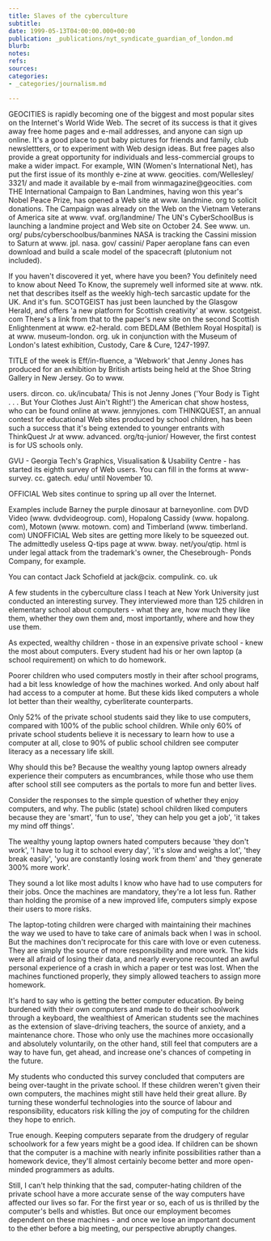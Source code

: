 ```yaml
---
title: Slaves of the cyberculture
subtitle: 
date: 1999-05-13T04:00:00.000+00:00
publication: _publications/nyt_syndicate_guardian_of_london.md
blurb: 
notes: 
refs: 
sources: 
categories:
- _categories/journalism.md

---
```

GEOCITIES is rapidly becoming one of the biggest and most popular sites on the Internet's World Wide Web. The secret of its success is that it gives away free home pages and e-mail addresses, and anyone can sign up online. It's a good place to put baby pictures for friends and family, club newslettters, or to experiment with Web design ideas. But free pages also provide a great opportunity for individuals and less-commercial groups to make a wider impact. For example, WIN (Women's International Net), has put the first issue of its monthly e-zine at www. geocities. com/Wellesley/ 3321/ and made it available by e-mail from winmagazine@geocities. com THE International Campaign to Ban Landmines, having won this year's Nobel Peace Prize, has opened a Web site at www. landmine. org to solicit donations. The Campaign was already on the Web on the Vietnam Veterans of America site at www. vvaf. org/landmine/ The UN's CyberSchoolBus is launching a landmine project and Web site on October 24. See www. un. org/ pubs/cyberschoolbus/banmines NASA is tracking the Cassini mission to Saturn at www. jpl. nasa. gov/ cassini/ Paper aeroplane fans can even download and build a scale model of the spacecraft (plutonium not included).

If you haven't discovered it yet, where have you been? You definitely need to know about Need To Know, the supremely well informed site at www. ntk. net that describes itself as the weekly high-tech sarcastic update for the UK. And it's fun. SCOTGEIST has just been launched by the Glasgow Herald, and offers 'a new platform for Scottish creativity' at www. scotgeist. com There's a link from that to the paper's new site on the second Scottish Enlightenment at www. e2-herald. com BEDLAM (Bethlem Royal Hospital) is at www. museum-london. org. uk in conjunction with the Museum of London's latest exhibition, Custody, Care & Cure, 1247-1997.

TITLE of the week is Eff/in-fluence, a 'Webwork' that Jenny Jones has produced for an exhibition by British artists being held at the Shoe String Gallery in New Jersey. Go to www.

users. dircon. co. uk/incubata/ This is not Jenny Jones ('Your Body is Tight . . . But Your Clothes Just Ain't Right!') the American chat show hostess, who can be found online at www. jennyjones. com THINKQUEST, an annual contest for educational Web sites produced by school children, has been such a success that it's being extended to younger entrants with ThinkQuest Jr at www. advanced. org/tq-junior/ However, the first contest is for US schools only.

GVU - Georgia Tech's Graphics, Visualisation & Usability Centre - has started its eighth survey of Web users. You can fill in the forms at www-survey. cc. gatech. edu/ until November 10.

OFFICIAL Web sites continue to spring up all over the Internet.

Examples include Barney the purple dinosaur at barneyonline. com DVD Video (www. dvdvideogroup. com), Hopalong Cassidy (www. hopalong. com), Motown (www. motown. com) and Timberland (www. timberland. com) UNOFFICIAL Web sites are getting more likely to be squeezed out. The admittedly useless Q-tips page at www. bway. net/you/qtip. html is under legal attack from the trademark's owner, the Chesebrough- Ponds Company, for example.

You can contact Jack Schofield at jack@cix. compulink. co. uk

A few students in the cyberculture class I teach at New York University just conducted an interesting survey. They interviewed more than 125 children in elementary school about computers - what they are, how much they like them, whether they own them and, most importantly, where and how they use them.

As expected, wealthy children - those in an expensive private school - knew the most about computers. Every student had his or her own laptop (a school requirement) on which to do homework.

Poorer children who used computers mostly in their after school programs, had a bit less knowledge of how the machines worked. And only about half had access to a computer at home. But these kids liked computers a whole lot better than their wealthy, cyberliterate counterparts.

Only 52% of the private school students said they like to use computers, compared with 100% of the public school children. While only 60% of private school students believe it is necessary to learn how to use a computer at all, close to 90% of public school children see computer literacy as a necessary life skill.

Why should this be? Because the wealthy young laptop owners already experience their computers as encumbrances, while those who use them after school still see computers as the portals to more fun and better lives.

Consider the responses to the simple question of whether they enjoy computers, and why. The public (state) school children liked computers because they are 'smart', 'fun to use', 'they can help you get a job', 'it takes my mind off things'.

The wealthy young laptop owners hated computers because 'they don't work', 'I have to lug it to school every day', 'it's slow and weighs a lot', 'they break easily', 'you are constantly losing work from them' and 'they generate 300% more work'.

They sound a lot like most adults I know who have had to use computers for their jobs. Once the machines are mandatory, they're a lot less fun. Rather than holding the promise of a new improved life, computers simply expose their users to more risks.

The laptop-toting children were charged with maintaining their machines the way we used to have to take care of animals back when I was in school. But the machines don't reciprocate for this care with love or even cuteness. They are simply the source of more responsibility and more work. The kids were all afraid of losing their data, and nearly everyone recounted an awful personal experience of a crash in which a paper or test was lost. When the machines functioned properly, they simply allowed teachers to assign more homework.

It's hard to say who is getting the better computer education. By being burdened with their own computers and made to do their schoolwork through a keyboard, the wealthiest of American students see the machines as the extension of slave-driving teachers, the source of anxiety, and a maintenance chore. Those who only use the machines more occasionally and absolutely voluntarily, on the other hand, still feel that computers are a way to have fun, get ahead, and increase one's chances of competing in the future.

My students who conducted this survey concluded that computers are being over-taught in the private school. If these children weren't given their own computers, the machines might still have held their great allure. By turning these wonderful technologies into the source of labour and responsibility, educators risk killing the joy of computing for the children they hope to enrich.

True enough. Keeping computers separate from the drudgery of regular schoolwork for a few years might be a good idea. If children can be shown that the computer is a machine with nearly infinite possibilities rather than a homework device, they'll almost certainly become better and more open-minded programmers as adults.

Still, I can't help thinking that the sad, computer-hating children of the private school have a more accurate sense of the way computers have affected our lives so far. For the first year or so, each of us is thrilled by the computer's bells and whistles. But once our employment becomes dependent on these machines - and once we lose an important document to the ether before a big meeting, our perspective abruptly changes.